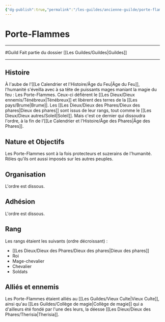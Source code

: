 ```yaml
---
{"dg-publish":true,"permalink":"/les-guildes/ancienne-guilde/porte-flammes/"}
---
```


# Porte-Flammes
---
#Guild 
Fait partie du dossier [[Les Guildes/Guildes\|Guildes]]

-------
## Histoire
À l'aube de l'[[Le Calendrier et l'Histoire/Âge du Feu\|Âge du Feu]], l'humanité s'éveilla avec à sa tête de puissants mages maniant la magie du feu : Les Porte-Flammes. Ceux-ci défièrent le [[Les Dieux/Dieux ennemis/Ténébreux\|Ténébreux]] et libèrent des terres de la [[Les pays/Brume\|Brume]].
Les [[Les Dieux/Dieux des Phares/Dieux des phares\|Dieux des phares]] sont issus de leur rangs, tout comme le [[Les Dieux/Dieux autres/Soleil\|Soleil]]. Mais c'est ce dernier qui dissoudra l'ordre, à la fin de l'[[Le Calendrier et l'Histoire/Âge des Phares\|Âge des Phares]].
## Nature et Objectifs
Les Porte-Flammes sont à la fois protecteurs et suzerains de l'humanité. Rôles qu'ils ont aussi imposés sur les autres peuples.
## Organisation
L'ordre est dissous.
## Adhésion
L'ordre est dissous.
## Rang
Les rangs étaient les suivants (ordre décroissant) :
- [[Les Dieux/Dieux des Phares/Dieux des phares\|Dieux des phares]]
- Roi
- Mage-chevalier
- Chevalier
- Soldats
## Alliés et ennemis
Les Porte-Flammes étaient alliés au [[Les Guildes/Vieux Culte\|Vieux Culte]], ainsi qu'au [[Les Guildes/Collège de magie\|Collège de magie]] qui a d'ailleurs été fondé par l'une des leurs, la déesse [[Les Dieux/Dieux des Phares/Therisia\|Therisia]].
